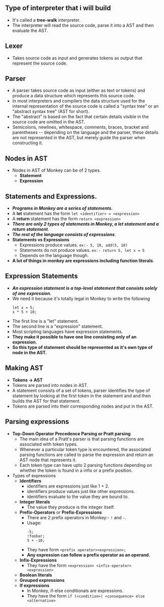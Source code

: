 ## Type of interpreter that i will build
- It's called a **tree-walk** interpreter.
- The interpreter will read the source code, parse it into a AST and then evaluate the AST.

## Lexer
- Takes source code as input and generates tokens as output that represent the source code.

## Parser
- A parser takes source code as input (either as text or tokens) and produce a data structure which represents this source code.
- In most interpreters and compilers the data structure used for the internal representation of the source code is called a "syntax tree" or an "abstract syntax tree" (AST for short). 
- The "abstract" is based on the fact that certain details visible in the source code are omitted in the AST. 
- Semicolons, newlines, whitespace, comments, braces, bracket and parentheses -- depending on the language and the parser, these details are not represented in the AST, but merely guide the parser when constructing it.

## Nodes in AST
- Nodes in AST of Monkey can be of 2 types.
    - **Statement**
    - **Expression**

## Statements and Expressions.
- ***Programs in Monkey are a series of statements.***
- A **let** statement has the form ```let <identifier> = <expression>```
- A **return** statement has the form ```return <expression>```
- ***There are only 2 types of statements in Monkey, a let statement and a return statement***.
- ***The rest of the language consists of expressions***.
- **Statements vs Expressions**
    - Expressions produce values. ```ex:- 5, 10, add(5, 10)```
    - Statements do not produce values. ```ex:- return 5, let x = 5```
    - Depends on the language though.
- **A lot of things in monkey are expressions including function literals**.

## Expression Statements
- ***An expression statement is a top-level statement that consists solely of one expression.***
- We need it because it's totally legal in Monkey to write the following
    ```
    let x = 5;
    x * 5 + 10;
    ```
- The first line is a "let" statement.
- The second line is a "expression" statement.
- Most scripting languages have expression statements.
- **They make it possible to have one line consisting only of an expression.**
- **So this type of statement should be represented as it's own type of node in the AST.**

## Making AST
- **Tokens -> AST**
- Tokens are parsed into nodes in AST.
- A statement consists of a set of tokens, parser identifies the type of statement by looking at the
    first token in the statement and and then builds the AST for that statement.
- Tokens are parsed into their corresponding nodes and put in the AST.


## Parsing expressions
- **Top-Down Operator Precedence Parsing or Pratt parsing**
    - The main idea of a Pratt's parser is that parsing functions are associated with token types.
    - Whenever a particular token type is encountered, the associated parsing functions are called to parse the expression
        and return an AST node that represents it.
    - Each token type can have upto 2 parsing functions depending on whether the token is found in a infix or a prefix
        position.
- Types of expressions
    - **Identifiers** 
        - identifiers are expressions just like 1 + 2.
        - identifiers produce values just like other expressions.
        - identifiers evaluate to the value they are bound to.
    - **Integer literals**
        - The value they produce is the integer itself.
    - **Prefix-Operators** or **Prefix-Expressions**
        - There are 2 prefix operators in Monkey:- `!` and `-`.
        - Usage:
            ```
            -5;
            !foobar;
            5 + -10;
            ```
        - They have form `<prefix operator><expression>;`
        - **Any expression can follow a prefix operator as an operand.**
    - **Infix-Expressions**
        - They have the form `<expression> <infix-operator> <expression>`
    - **Boolean literals**
    - **Grouped expressions**
    - **If expressions**
        - In Monkey, if-else conditionals are expressions.
        - They have the form `if (<condition>) <consequence> else <alternative>`